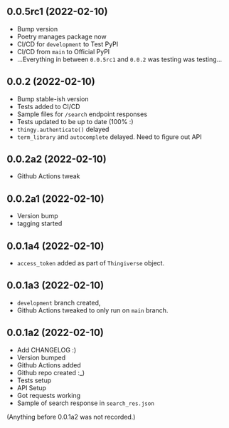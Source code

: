 ## 0.0.5rc1 (2022-02-10)

- Bump version
- Poetry manages package now
- CI/CD for `development` to Test PyPI
- CI/CD from `main` to Official PyPI
- ...Everything in between `0.0.5rc1` and `0.0.2` was testing was testing...

## 0.0.2 (2022-02-10)

- Bump stable-ish version
- Tests added to CI/CD
- Sample files for `/search` endpoint responses
- Tests updated to be up to date (100% :)
- `thingy.authenticate()` delayed
- `term_library` and `autocomplete` delayed. Need to figure out API

## 0.0.2a2 (2022-02-10)

- Github Actions tweak

## 0.0.2a1 (2022-02-10)

- Version bump
- tagging started

## 0.0.1a4 (2022-02-10)

- `access_token` added as part of `Thingiverse` object.

## 0.0.1a3 (2022-02-10)

- `development` branch created,
- Github Actions tweaked to only run on `main` branch.


## 0.0.1a2 (2022-02-10)

- Add CHANGELOG :)
- Version bumped
- Github Actions added
- Github repo created :_)
- Tests setup
- API Setup
- Got requests working
- Sample of search response in `search_res.json`

(Anything before 0.0.1a2 was not recorded.)
